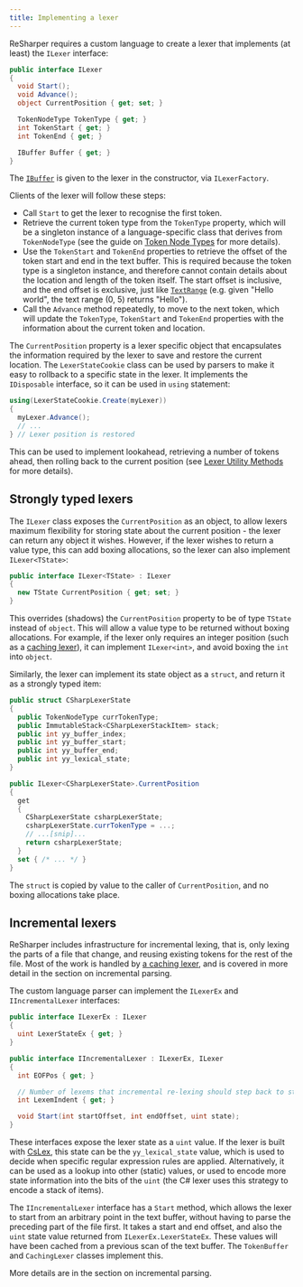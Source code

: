 ```yaml
---
title: Implementing a lexer
---
```


ReSharper requires a custom language to create a lexer that implements (at least) the `ILexer` interface:

```csharp
public interface ILexer
{
  void Start();
  void Advance();
  object CurrentPosition { get; set; }

  TokenNodeType TokenType { get; }
  int TokenStart { get; }
  int TokenEnd { get; }

  IBuffer Buffer { get; }
}
```

The [`IBuffer`](TextBuffers.md) is given to the lexer in the constructor, via `ILexerFactory`.

Clients of the lexer will follow these steps:

* Call `Start` to get the lexer to recognise the first token.
* Retrieve the current token type from the `TokenType` property, which will be a singleton instance of a language-specific class that derives from `TokenNodeType` (see the guide on [Token Node Types](../NodeTypes/TokenNodeTypes.md) for more details).
* Use the `TokenStart` and `TokenEnd` properties to retrieve the offset of the token start and end in the text buffer. This is required because the token type is a singleton instance, and therefore cannot contain details about the location and length of the token itself. The start offset is inclusive, and the end offset is exclusive, just like [`TextRange`](TextBuffers.md#text-range) (e.g. given "Hello world", the text range (0, 5) returns "Hello").
* Call the `Advance` method repeatedly, to move to the next token, which will update the `TokenType`, `TokenStart` and `TokenEnd` properties with the information about the current token and location.

The `CurrentPosition` property is a lexer specific object that encapsulates the information required by the lexer to save and restore the current location. The `LexerStateCookie` class can be used by parsers to make it easy to rollback to a specific state in the lexer. It implements the `IDisposable` interface, so it can be used in `using` statement:

```csharp
using(LexerStateCookie.Create(myLexer))
{
  myLexer.Advance();
  // ...
} // Lexer position is restored
```

This can be used to implement lookahead, retrieving a number of tokens ahead, then rolling back to the current position (see [Lexer Utility Methods](LexerUtil.md) for more details).

## Strongly typed lexers

The `ILexer` class exposes the `CurrentPosition` as an object, to allow lexers maximum flexibility for storing state about the current position - the lexer can return any object it wishes. However, if the lexer wishes to return a value type, this can add boxing allocations, so the lexer can also implement `ILexer<TState>`:

```csharp
public interface ILexer<TState> : ILexer
{
  new TState CurrentPosition { get; set; }
}
```

This overrides (shadows) the `CurrentPosition` property to be of type `TState` instead of `object`. This will allow a value type to be returned without boxing allocations. For example, if the lexer only requires an integer position (such as a [caching lexer](CachingLexers.md)), it can implement `ILexer<int>`, and avoid boxing the `int` into `object`.

Similarly, the lexer can implement its state object as a `struct`, and return it as a strongly typed item:

```csharp
public struct CSharpLexerState
{
  public TokenNodeType currTokenType;
  public ImmutableStack<CSharpLexerStackItem> stack;
  public int yy_buffer_index;
  public int yy_buffer_start;
  public int yy_buffer_end;
  public int yy_lexical_state;
}

public ILexer<CSharpLexerState>.CurrentPosition
{
  get
  {
    CSharpLexerState csharpLexerState;
    csharpLexerState.currTokenType = ...;
    // ...[snip]...
    return csharpLexerState;
  }
  set { /* ... */ }
}
```

The `struct` is copied by value to the caller of `CurrentPosition`, and no boxing allocations take place.

## Incremental lexers

ReSharper includes infrastructure for incremental lexing, that is, only lexing the parts of a file that change, and reusing existing tokens for the rest of the file. Most of the work is handled by [a caching lexer](CachingLexers.md), and is covered in more detail in the section on incremental parsing.

The custom language parser can implement the `ILexerEx` and `IIncrementalLexer` interfaces:

```csharp
public interface ILexerEx : ILexer
{
  uint LexerStateEx { get; }
}

public interface IIncrementalLexer : ILexerEx, ILexer
{
  int EOFPos { get; }

  // Number of lexems that incremental re-lexing should step back to start relexing
  int LexemIndent { get; }

  void Start(int startOffset, int endOffset, uint state);
}
```

These interfaces expose the lexer state as a `uint` value. If the lexer is built with [CsLex](CsLex.md), this state can be the `yy_lexical_state` value, which is used to decide when specific regular expression rules are applied. Alternatively, it can be used as a lookup into other (static) values, or used to encode more state information into the bits of the `uint` (the C# lexer uses this strategy to encode a stack of items).

The `IIncrementalLexer` interface has a `Start` method, which allows the lexer to start from an arbitrary point in the text buffer, without having to parse the preceding part of the file first. It takes a start and end offset, and also the `uint` state value returned from `ILexerEx.LexerStateEx`. These values will have been cached from a previous scan of the text buffer. The `TokenBuffer` and `CachingLexer` classes implement this.

More details are in the section on incremental parsing.
